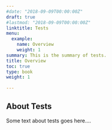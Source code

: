 ```yaml
---
#date: "2018-09-09T00:00:00Z"
draft: true
#lastmod: "2018-09-09T00:00:00Z"
linktitle: Tests
menu:
  example:
    name: Overview
    weight: 1
summary: This is the summary of tests.
title: Overview
toc: true
type: book
weight: 1
  
---
```


## About Tests
Some text about tests goes here....
